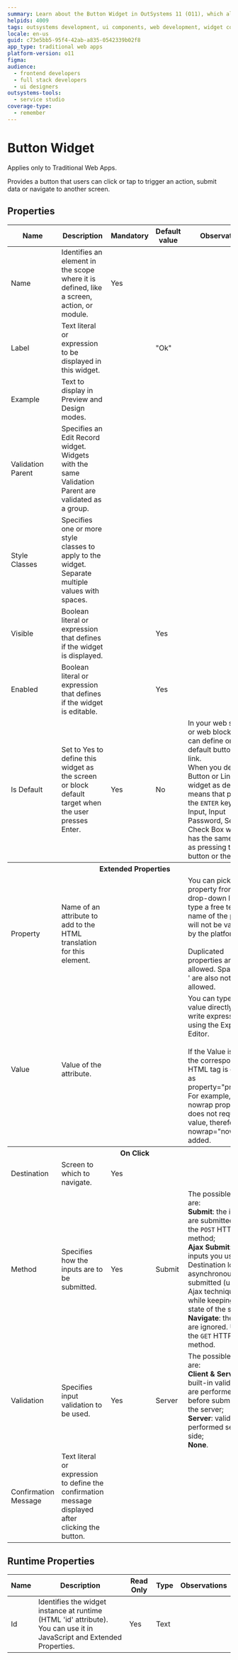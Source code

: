 ```yaml
---
summary: Learn about the Button Widget in OutSystems 11 (O11), which allows users to trigger actions, submit data, or navigate in Traditional Web Apps.
helpids: 4009
tags: outsystems development, ui components, web development, widget configuration, traditional web
locale: en-us
guid: c73e5bb5-95f4-42ab-a835-0542339b02f8
app_type: traditional web apps
platform-version: o11
figma:
audience:
  - frontend developers
  - full stack developers
  - ui designers
outsystems-tools:
  - service studio
coverage-type:
  - remember
---
```


# Button Widget

<div class="info" markdown="1">

Applies only to Traditional Web Apps.

</div>

Provides a button that users can click or tap to trigger an action, submit data or navigate to another screen.

## Properties

<table markdown="1">
<thead>
<tr>
<th>Name</th>
<th>Description</th>
<th>Mandatory</th>
<th>Default value</th>
<th>Observations</th>
</tr>
</thead>
<tbody>
<tr>
<td title="Name">Name</td>
<td>Identifies an element in the scope where it is defined, like a screen, action, or module.</td>
<td>Yes</td>
<td></td>
<td></td>
</tr>
<tr>
<td title="Label">Label</td>
<td>Text literal or expression to be displayed in this widget.</td>
<td></td>
<td>"Ok"</td>
<td></td>
</tr>
<tr>
<td title="Example">Example</td>
<td>Text to display in Preview and Design modes.</td>
<td></td>
<td></td>
<td></td>
</tr>
<tr>
<td title="Validation Parent">Validation Parent</td>
<td>Specifies an Edit Record widget. Widgets with the same Validation Parent are validated as a group.</td>
<td></td>
<td></td>
<td></td>
</tr>
<tr>
<td title="Style Classes">Style Classes</td>
<td>Specifies one or more style classes to apply to the widget. Separate multiple values with spaces.</td>
<td></td>
<td></td>
<td></td>
</tr>
<tr>
<td title="Visible">Visible</td>
<td>Boolean literal or expression that defines if the widget is displayed.</td>
<td></td>
<td>Yes</td>
<td></td>
</tr>
<tr>
<td title="Enabled">Enabled</td>
<td>Boolean literal or expression that defines if the widget is editable.</td>
<td></td>
<td>Yes</td>
<td></td>
</tr>
<tr>
<td title="Is Default">Is Default</td>
<td>Set to Yes to define this widget as the screen or block default target when the user presses Enter.</td>
<td>Yes</td>
<td>No</td>
<td>In your web screens or web blocks you can define one default button or link.<br/>When you define a Button or Link widget as default, it means that pressing the <code>ENTER</code> key in an Input, Input Password, Select or Check Box widget has the same effect as pressing the button or the link.</td>
</tr>
<tr >
<th colspan="5">Extended Properties</th>
</tr>
<tr>
<td title="Property">Property</td>
<td>Name of an attribute to add to the HTML translation for this element.</td>
<td></td>
<td></td>
<td>You can pick a property from the drop-down list or type a free text. The name of the property will not be validated by the platform.<br/><br/>Duplicated properties are not allowed. Spaces, " or ' are also not allowed.</td>
</tr>
<tr>
<td title="Value">Value</td>
<td>Value of the attribute.</td>
<td></td>
<td></td>
<td>You can type the value directly or write expressions using the Expression Editor.<br/><br/>If the Value is empty, the corresponding HTML tag is created as property="property". For example, the nowrap property does not require a value, therefore nowrap="nowrap" is added.</td>
</tr>
<tr >
<th colspan="5">On Click</th>
</tr>
<tr>
<td title="Destination">Destination</td>
<td>Screen to which to navigate.</td>
<td>Yes</td>
<td></td>
<td></td>
</tr>
<tr>
<td title="Method">Method</td>
<td>Specifies how the inputs are to be submitted.</td>
<td>Yes</td>
<td>Submit</td>
<td>The possible values are:<br/>
        <strong>Submit</strong>: the inputs are submitted. Uses the <code>POST</code> HTTP method;<br/>
        <strong>Ajax Submit</strong>: all the inputs you use in the Destination logic are asynchronously submitted (using Ajax techniques) while keeping the state of the screen;<br/>
        <strong>Navigate</strong>: the inputs are ignored. Uses the <code>GET</code> HTTP method.</td>
</tr>
<tr>
<td title="Validation">Validation</td>
<td>Specifies input validation to be used.</td>
<td>Yes</td>
<td>Server</td>
<td>The possible values are:<br/>
        <strong>Client &amp; Server</strong>: built-in validations are performed before submitting to the server;<br/>
        <strong>Server</strong>: validation is performed server-side;<br/>
        <strong>None</strong>.</td>
</tr>
<tr>
<td title="Confirmation Message">Confirmation Message</td>
<td>Text literal or expression to define the confirmation message displayed after clicking the button.</td>
<td></td>
<td></td>
<td></td>
</tr>
</tbody>
</table>

## Runtime Properties

<table markdown="1">
<thead>
<tr>
<th>Name</th>
<th>Description</th>
<th>Read Only</th>
<th>Type</th>
<th>Observations</th>
</tr>
</thead>
<tbody>
<tr>
<td>Id</td>
<td>Identifies the widget instance at runtime (HTML 'id' attribute). You can use it in JavaScript and Extended Properties.</td>
<td>Yes</td>
<td>Text</td>
<td></td>
</tr>
</tbody>
</table>


